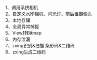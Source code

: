 1、调用系统相机  
2、自定义水印相机、闪光灯、前后置摄像头  
3、本地存储  
4、全局异常捕捉  
5、View转Bitmap  
6、内存泄漏  
7、zxing识别&扫描 条形码&二维码  
8、zxing生成二维码  
